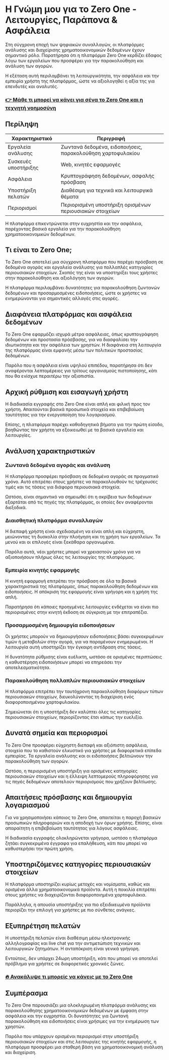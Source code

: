 # Η Γνώμη μου για το Zero One - Λειτουργίες, Παράπονα & Ασφάλεια
 

Στη σύγχρονη εποχή των ψηφιακών συναλλαγών, οι πλατφόρμες ανάλυσης και διαχείρισης χρηματοοικονομικών δεδομένων έχουν σημαντικό ρόλο. Παρατήρησα ότι η πλατφόρμα Zero One κερδίζει έδαφος λόγω των εργαλείων που προσφέρει για την παρακολούθηση και ανάλυση των αγορών.

Η εξέταση αυτή περιλαμβάνει τη λειτουργικότητα, την ασφάλεια και την εμπειρία χρήστη της πλατφόρμας, ώστε να αξιολογηθεί η αξία της για επενδυτές και αναλυτές.

### [👉 Μάθε τι μπορεί να κάνει για σένα το Zero One και η τεχνητή νοημοσύνη](https://tinyurl.com/2acocb37)
## Περίληψη

| Χαρακτηριστικό               | Περιγραφή                                  |
|-----------------------------|-------------------------------------------|
| Εργαλεία ανάλυσης           | Ζωντανά δεδομένα, ειδοποιήσεις, παρακολούθηση χαρτοφυλακίου |
| Συσκευές υποστήριξης        | Web, κινητές εφαρμογές                     |
| Ασφάλεια                    | Κρυπτογράφηση δεδομένων, ασφαλής πρόσβαση |
| Υποστήριξη πελατών          | Διαθέσιμη για τεχνικά και λειτουργικά θέματα |
| Περιορισμοί                 | Περιορισμένη υποστήριξη ορισμένων περιουσιακών στοιχείων |

Η πλατφόρμα επικεντρώνεται στην ευχρηστία και την ασφάλεια, παρέχοντας βασικά εργαλεία για την παρακολούθηση χρηματοοικονομικών δεδομένων.

## Τι είναι το Zero One;

Το Zero One αποτελεί μια σύγχρονη πλατφόρμα που παρέχει πρόσβαση σε δεδομένα αγοράς και εργαλεία ανάλυσης για πολλαπλές κατηγορίες περιουσιακών στοιχείων. Σκοπός της είναι να υποστηρίξει τους χρήστες στην παρακολούθηση και αξιολόγηση των αγορών.

Η πλατφόρμα περιλαμβάνει δυνατότητες για παρακολούθηση ζωντανών δεδομένων και προσαρμοσμένες ειδοποιήσεις, ώστε οι χρήστες να ενημερώνονται για σημαντικές αλλαγές στις αγορές.

## Διαφάνεια πλατφόρμας και ασφάλεια δεδομένων

Το Zero One εφαρμόζει ισχυρά μέτρα ασφάλειας, όπως κρυπτογράφηση δεδομένων και προστασία πρόσβασης, για να διασφαλίσει την ιδιωτικότητα και την ασφάλεια των χρηστών. Η διαφάνεια στη λειτουργία της πλατφόρμας είναι εμφανής μέσω των πολιτικών προστασίας δεδομένων.

Παρόλο που η ασφάλεια είναι υψηλού επιπέδου, παρατήρησα ότι δεν αναφέρονται λεπτομέρειες για τρίτους οργανισμούς πιστοποίησης, κάτι που θα ενίσχυε περαιτέρω την αξιοπιστία.

## Αρχική ρύθμιση και εισαγωγή χρήστη

Η διαδικασία εγγραφής στο Zero One είναι απλή και φιλική προς τον χρήστη. Απαιτούνται βασικά προσωπικά στοιχεία και επιβεβαίωση ταυτότητας για την ενεργοποίηση του λογαριασμού.

Επίσης, η πλατφόρμα παρέχει καθοδηγητικά βήματα για την πρώτη είσοδο, βοηθώντας τον χρήστη να εξοικειωθεί με τα βασικά εργαλεία και λειτουργίες.

## Ανάλυση χαρακτηριστικών

### Ζωντανά δεδομένα αγοράς και ανάλυση

Η πλατφόρμα προσφέρει πρόσβαση σε δεδομένα αγοράς σε πραγματικό χρόνο. Αυτό επιτρέπει στους χρήστες να παρακολουθούν τις τρέχουσες τιμές και τις τάσεις για διάφορα περιουσιακά στοιχεία.

Ωστόσο, είναι σημαντικό να σημειωθεί ότι η ακρίβεια των δεδομένων εξαρτάται από τις πηγές της πλατφόρμας, οι οποίες δεν αναφέρονται διεξοδικά.

### Διαισθητική πλατφόρμα συναλλαγών

Η διεπαφή χρήστη είναι σχεδιασμένη να είναι απλή και εύχρηστη, μειώνοντας τη δυσκολία στην πλοήγηση και τη χρήση των εργαλείων. Τα μενού και οι επιλογές είναι ξεκάθαρα οργανωμένα.

Παρόλα αυτά, νέοι χρήστες μπορεί να χρειαστούν χρόνο για να αξιοποιήσουν πλήρως όλες τις λειτουργίες της πλατφόρμας.

### Εμπειρία κινητής εφαρμογής

Η κινητή εφαρμογή επιτρέπει την πρόσβαση σε όλα τα βασικά χαρακτηριστικά της πλατφόρμας, όπως παρακολούθηση δεδομένων και ειδοποιήσεις. Η απόκριση της εφαρμογής είναι γρήγορη και η χρήση της απλή.

Παρατήρησα ότι κάποιες προηγμένες λειτουργίες ενδέχεται να είναι πιο περιορισμένες στην κινητή έκδοση σε σύγκριση με την επιτραπέζια.

### Προσαρμοσμένη δημιουργία ειδοποιήσεων

Οι χρήστες μπορούν να δημιουργήσουν ειδοποιήσεις βάσει συγκεκριμένων τιμών ή μεταβολών στην αγορά, για να παραμένουν ενημερωμένοι. Η λειτουργία αυτή υποστηρίζει την έγκαιρη αντίδραση στις τάσεις.

Η δυνατότητα ρύθμισης είναι ευέλικτη, ωστόσο σε ορισμένες περιπτώσεις η καθυστέρηση ειδοποιήσεων μπορεί να επηρεάσει την αποτελεσματικότητα.

### Παρακολούθηση πολλαπλών περιουσιακών στοιχείων

Η πλατφόρμα επιτρέπει την ταυτόχρονη παρακολούθηση διαφόρων τύπων περιουσιακών στοιχείων, διευκολύνοντας τη διαχείριση ενός διαφοροποιημένου χαρτοφυλακίου.

Σημειώνεται ότι η υποστήριξη δεν καλύπτει όλες τις κατηγορίες περιουσιακών στοιχείων, περιορίζοντας έτσι κάπως την ευελιξία.

## Δυνατά σημεία και περιορισμοί

Το Zero One προσφέρει εύχρηστη διεπαφή και αξιόπιστη ασφάλεια, στοιχεία που το καθιστούν ελκυστικό για χρήστες με διαφορετικά επίπεδα εμπειρίας. Τα εργαλεία ανάλυσης και οι ειδοποιήσεις βελτιώνουν την παρακολούθηση των αγορών.

Ωστόσο, η περιορισμένη υποστήριξη για ορισμένες κατηγορίες περιουσιακών στοιχείων και η έλλειψη λεπτομερούς πληροφόρησης για τις πηγές δεδομένων αποτελούν περιορισμούς που χρήζουν βελτίωσης.

## Απαιτήσεις πρόσβασης και δημιουργία λογαριασμού

Για να χρησιμοποιήσει κάποιος το Zero One, απαιτείται η παροχή βασικών προσωπικών πληροφοριών και η αποδοχή των όρων χρήσης. Επίσης, είναι απαραίτητη η επιβεβαίωση ταυτότητας για λόγους ασφάλειας.

Η διαδικασία εγγραφής ολοκληρώνεται γρήγορα, ωστόσο η πλατφόρμα ζητάει συγκεκριμένα έγγραφα για επαλήθευση, κάτι που μπορεί να καθυστερήσει την πρώτη χρήση.

## Υποστηριζόμενες κατηγορίες περιουσιακών στοιχείων

Η πλατφόρμα υποστηρίζει κυρίως μετοχές και νομίσματα, καθώς και ορισμένα άλλα χρηματοοικονομικά προϊόντα. Αυτή η ποικιλία επιτρέπει στους χρήστες να διαχειρίζονται διαφοροποιημένα χαρτοφυλάκια.

Παράλληλα, η απουσία υποστήριξης για πιο εξειδικευμένα προϊόντα περιορίζει την επιλογή για χρήστες με πιο σύνθετες ανάγκες.

## Εξυπηρέτηση πελατών

Η υποστήριξη πελατών είναι διαθέσιμη μέσω ηλεκτρονικής αλληλογραφίας και live chat για την αντιμετώπιση τεχνικών και λειτουργικών ζητημάτων. Η ανταπόκριση είναι γενικά γρήγορη.

Εντούτοις, δεν υπάρχει 24ωρη υποστήριξη, κάτι που μπορεί να αποτελεί πρόβλημα για χρήστες σε διαφορετικές χρονικές ζώνες.

### [🔥 Ανακάλυψε τι μπορείς να κάνεις με το Zero One](https://tinyurl.com/2acocb37)
## Συμπέρασμα

Το Zero One παρουσιάζει μια ολοκληρωμένη πλατφόρμα ανάλυσης και παρακολούθησης χρηματοοικονομικών δεδομένων με έμφαση στην ασφάλεια και την ευχρηστία. Οι δυνατότητες για ζωντανή παρακολούθηση και ειδοποιήσεις είναι χρήσιμες για την ενημέρωση των χρηστών.

Παρόλο που υπάρχουν ορισμένοι περιορισμοί στην υποστήριξη περιουσιακών στοιχείων και στις λειτουργίες της κινητής εφαρμογής, η πλατφόρμα προσφέρει μια σταθερή βάση για χρηματοοικονομική ανάλυση και διαχείριση.